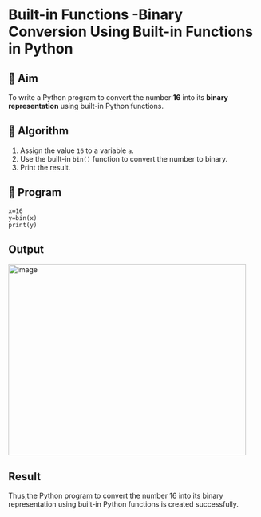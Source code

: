 # Built-in Functions -Binary Conversion Using Built-in Functions in Python

## 🎯 Aim
To write a Python program to convert the number **16** into its **binary representation** using built-in Python functions.

## 🧠 Algorithm
1. Assign the value `16` to a variable `a`.
2. Use the built-in `bin()` function to convert the number to binary.
3. Print the result.

## 🧾 Program
```
x=16
y=bin(x)
print(y)
```


## Output
<img width="476" height="382" alt="image" src="https://github.com/user-attachments/assets/95015ee6-4adc-4ae7-b41a-b1d3f6799a9a" />

## Result
Thus,the Python program to convert the number 16 into its binary representation using built-in Python functions is created successfully.
